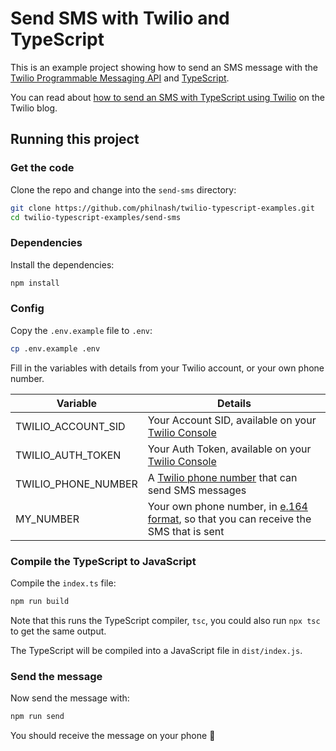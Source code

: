 # Send SMS with Twilio and TypeScript

This is an example project showing how to send an SMS message with the [Twilio Programmable Messaging API](https://www.twilio.com/docs/sms/api) and [TypeScript](https://www.typescriptlang.org/).

You can read about [how to send an SMS with TypeScript using Twilio](https://www.twilio.com/blog/send-sms-typescript-twilio) on the Twilio blog.

## Running this project

### Get the code

Clone the repo and change into the `send-sms` directory:

```bash
git clone https://github.com/philnash/twilio-typescript-examples.git
cd twilio-typescript-examples/send-sms
```

### Dependencies

Install the dependencies:

```bash
npm install
```

### Config

Copy the `.env.example` file to `.env`:

```bash
cp .env.example .env
```

Fill in the variables with details from your Twilio account, or your own phone number.

| Variable            | Details                                                                                                                                |
| ------------------- | -------------------------------------------------------------------------------------------------------------------------------------- |
| TWILIO_ACCOUNT_SID  | Your Account SID, available on your [Twilio Console](https://www.twilio.com/console)                                                   |
| TWILIO_AUTH_TOKEN   | Your Auth Token, available on your [Twilio Console](https://www.twilio.com/console)                                                    |
| TWILIO_PHONE_NUMBER | A [Twilio phone number](https://www.twilio.com/console/phone-numbers/incoming) that can send SMS messages                              |
| MY_NUMBER           | Your own phone number, in [e.164 format](https://www.twilio.com/docs/glossary/what-e164), so that you can receive the SMS that is sent |

### Compile the TypeScript to JavaScript

Compile the `index.ts` file:

```bash
npm run build
```

Note that this runs the TypeScript compiler, `tsc`, you could also run `npx tsc` to get the same output.

The TypeScript will be compiled into a JavaScript file in `dist/index.js`.

### Send the message

Now send the message with:

```bash
npm run send
```

You should receive the message on your phone 🎉